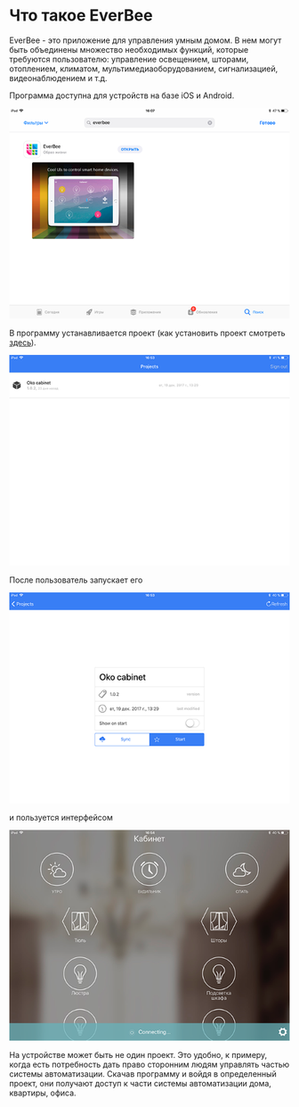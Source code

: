 # Что такое EverBee

EverBee - это приложение для управления умным домом. В нем могут быть объединены множество необходимых функций, которые требуются пользователю: управление освещением, шторами, отоплением, климатом, мультимедиаоборудованием, сигнализацией, видеонаблюдением и т.д.

Программа доступна для устройств на базе iOS и Android.

![](/assets/everbee.png)

В программу устанавливается проект \(как установить проект смотреть [здесь](https://help.beetoo.ru/everbee/zagruzka-proekta-na-sait.html)\).

![](/assets/ever.png)

После пользователь запускает его

![](/assets/ever2.png)

и пользуется интерфейсом

![](/assets/ever3.png)

На устройстве может быть не один проект. Это удобно, к примеру, когда есть потребность дать право сторонним людям управлять частью системы автоматизации. Скачав программу и войдя в определенный проект, они получают доступ к части системы автоматизации дома, квартиры, офиса.

